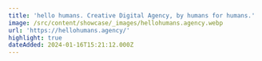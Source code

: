 ```yaml
---
title: 'hello humans. Creative Digital Agency, by humans for humans.'
image: /src/content/showcase/_images/hellohumans.agency.webp
url: 'https://hellohumans.agency/'
highlight: true
dateAdded: 2024-01-16T15:21:12.000Z
---
```


